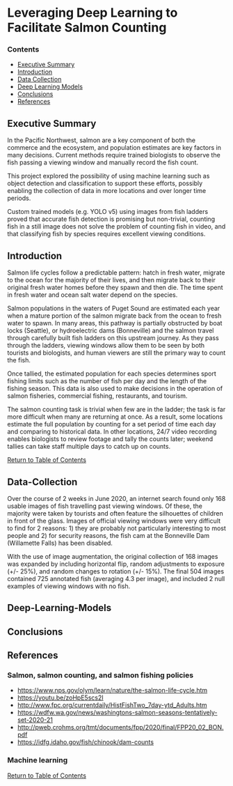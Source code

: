 # Leveraging Deep Learning to Facilitate Salmon Counting

### Contents
- [Executive Summary](#Executive-Summary)
- [Introduction](#Introduction)
- [Data Collection](#Data-Collection)
- [Deep Learning Models](#Deep-Learning-Models)
- [Conclusions](#Conclusions)
- [References](#References)

## Executive Summary

In the Pacific Northwest, salmon are a key component of both the commerce and the ecosystem, and population estimates are key factors in many decisions. Current methods require trained biologists to observe the fish passing a viewing window and manually record the fish count. 

This project explored the possibility of using machine learning such as object detection and classification to support these efforts, possibly enabling the collection of data in more locations and over longer time periods.

Custom trained models (e.g. YOLO v5) using images from fish ladders proved that accurate fish detection is promising but non-trivial, counting fish in a still image does not solve the problem of counting fish in video, and that classifying fish by species requires excellent viewing conditions.

## Introduction

Salmon life cycles follow a predictable pattern: hatch in fresh water, migrate to the ocean for the majority of their lives, and then migrate back to their original fresh water homes before they spawn and then die. The time spent in fresh water and ocean salt water depend on the species.

Salmon populations in the waters of Puget Sound are estimated each year when a mature portion of the salmon migrate back from the ocean to fresh water to spawn. In many areas, this pathway is partially obstructed by boat locks (Seattle), or hydroelectric dams (Bonneville) and the salmon travel through carefully built fish ladders on this upstream journey. As they pass through the ladders, viewing windows allow them to be seen by both tourists and biologists, and human viewers are still the primary way to count the fish.

Once tallied, the estimated population for each species determines sport fishing limits such as the number of fish per day and the length of the fishing season. This data is also used to make decisions in the operation of salmon fisheries, commercial fishing, restaurants, and tourism. 

The salmon counting task is trivial when few are in the ladder; the task is far more difficult when many are returning at once. As a result, some locations estimate the full population by counting for a set period of time each day and comparing  to historical data. In other locations, 24/7 video recording enables biologists to review footage and tally the counts later; weekend tallies can take staff multiple days to catch up on counts.


[Return to Table of Contents](#Contents)



## Data-Collection 

Over the course of 2 weeks in June 2020, an internet search found only 168 usable images of fish travelling past viewing windows. Of these, the majority were taken by tourists and often feature the silhouettes of children in front of the glass. Images of official viewing windows were very difficult to find for 2 reasons: 1) they are probably not particularly interesting to most people and 2) for security reasons, the fish cam at the Bonneville Dam (Willamette Falls) has been disabled. 

With the use of image augmentation, the original collection of 168 images was expanded by including horizontal flip, random adjustments to exposure (+/- 25%), and random changes to rotation (+/- 15%). The final 504 images contained 725 annotated fish (averaging 4.3 per image), and included 2 null examples of viewing windows with no fish.


## Deep-Learning-Models 



## Conclusions





## References


### Salmon, salmon counting, and salmon fishing policies
 - https://www.nps.gov/olym/learn/nature/the-salmon-life-cycle.htm 
 - https://youtu.be/zoHpE5scs2I
 - http://www.fpc.org/currentdaily/HistFishTwo_7day-ytd_Adults.htm
 - https://wdfw.wa.gov/news/washingtons-salmon-seasons-tentatively-set-2020-21
 - http://pweb.crohms.org/tmt/documents/fpp/2020/final/FPP20_02_BON.pdf
 - https://idfg.idaho.gov/fish/chinook/dam-counts

### Machine learning



[Return to Table of Contents](#Contents)